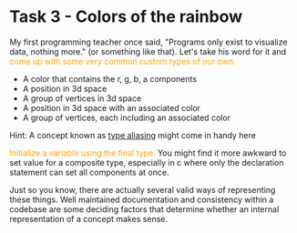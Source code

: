 # Task 3 - Colors of the rainbow

My first programming teacher once said, "Programs only exist to visualize data, nothing more." (or something like that). Let's take his word for it and <font color="orange">come up with some very common custom types of our own.</font>
- A color that contains the r, g, b, a components
- A position in 3d space
- A group of vertices in 3d space
- A position in 3d space with an associated color
- A group of vertices, each including an associated color

Hint: A concept known as [type aliasing](resources.md#creating-types) might come in handy here

<font color="orange">Initialize a variable using the final type.</font>
You might find it more awkward to set value for a composite type, especially in c where only the declaration statement can set all components at once.

Just so you know, there are actually several valid ways of representing these things. Well maintained documentation and consistency within a codebase are some deciding factors that determine whether an internal representation of a concept makes sense.